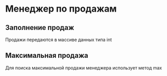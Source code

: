 # Менеджер по продажам

## Заполнение продаж
Продажи передаются в массиве данных типа int

## Максимальная продажа
Для поиска максимальной продажи менеджера использует метод max